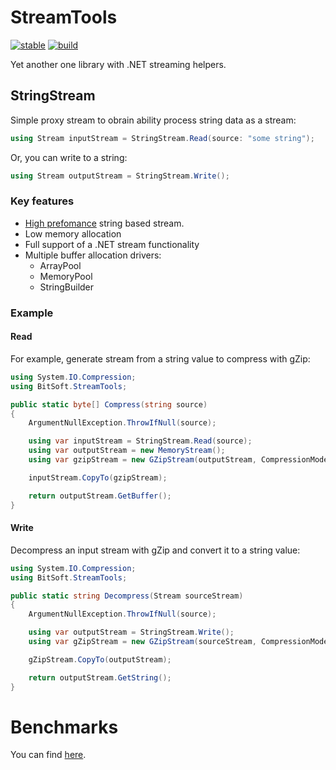 # StreamTools
[![stable](https://img.shields.io/nuget/v/BitSoft.StreamTools.svg?label=nuget)](https://www.nuget.org/packages/BitSoft.StreamTools/)
[![build](https://github.com/bitc0der/BitSoft.StreamTools/actions/workflows/build.yml/badge.svg)](https://github.com/bitc0der/BitSoft.StreamTools/actions/workflows/build.yml)

Yet another one library with .NET streaming helpers.

## StringStream
Simple proxy stream to obrain ability process string data as a stream:
```csharp
using Stream inputStream = StringStream.Read(source: "some string");
```
Or, you can write to a string:
```csharp
using Stream outputStream = StringStream.Write();
```

### Key features
* [High prefomance](src/StreamTools.Benchmarks/README.md) string based stream.
* Low memory allocation
* Full support of a .NET stream functionality
* Multiple buffer allocation drivers:
	* ArrayPool
	* MemoryPool
	* StringBuilder

### Example

#### Read

For example, generate stream from a string value to compress with gZip:
```csharp
using System.IO.Compression;
using BitSoft.StreamTools;

public static byte[] Compress(string source)
{
	ArgumentNullException.ThrowIfNull(source);

	using var inputStream = StringStream.Read(source);
	using var outputStream = new MemoryStream();
	using var gzipStream = new GZipStream(outputStream, CompressionMode.Compress);

	inputStream.CopyTo(gzipStream);

	return outputStream.GetBuffer();
}
```

#### Write

Decompress an input stream with gZip and convert it to a string value:

```csharp
using System.IO.Compression;
using BitSoft.StreamTools;

public static string Decompress(Stream sourceStream)
{
	ArgumentNullException.ThrowIfNull(source);

	using var outputStream = StringStream.Write();
	using var gZipStream = new GZipStream(sourceStream, CompressionMode.Decompress, leaveOpen: true);

	gZipStream.CopyTo(outputStream);

	return outputStream.GetString();
}
```

# Benchmarks

You can find [here](src/BitSoft.StreamTools.Benchmarks/README.md).